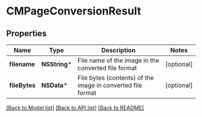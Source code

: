 # CMPageConversionResult

## Properties
Name | Type | Description | Notes
------------ | ------------- | ------------- | -------------
**filename** | **NSString*** | File name of the image in the converted file format | [optional] 
**fileBytes** | **NSData*** | File bytes (contents) of the image in converted file format | [optional] 

[[Back to Model list]](../README.md#documentation-for-models) [[Back to API list]](../README.md#documentation-for-api-endpoints) [[Back to README]](../README.md)


